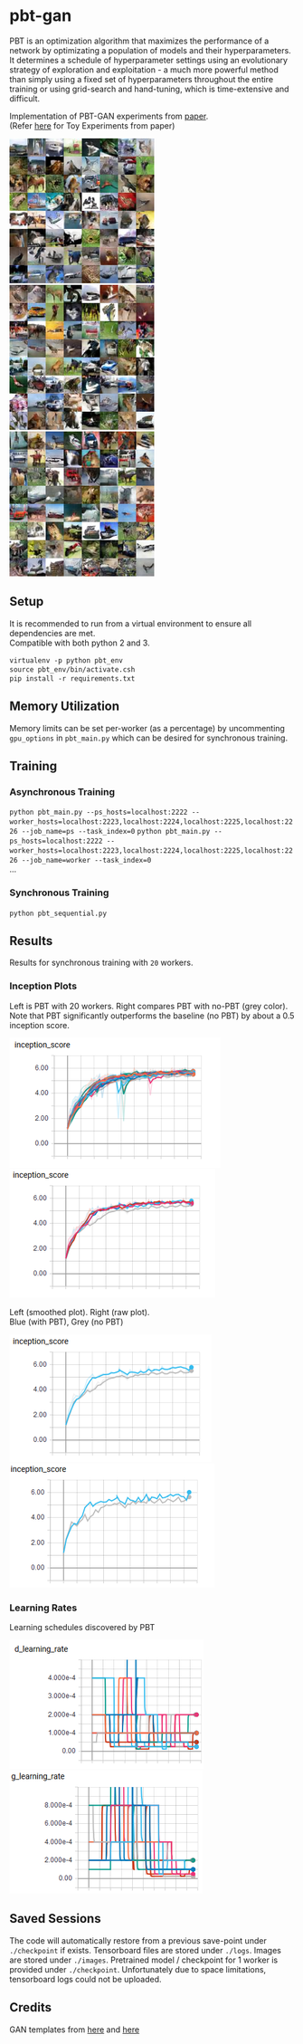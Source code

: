 # pbt-gan

PBT is an optimization algorithm that maximizes the performance of a network by optimizating a population of models and their hyperparameters. It determines a schedule of hyperparameter settings using an evolutionary strategy of exploration and exploitation - a much more powerful method than simply using a fixed set of hyperparameters throughout the entire training or using grid-search and hand-tuning, which is time-extensive and difficult.

Implementation of PBT-GAN experiments from [paper](https://arxiv.org/pdf/1711.09846.pdf).  
(Refer [here](https://github.com/angusfung/population-based-training) for Toy Experiments from paper)

![alt-text-1](https://github.com/angusfung/pbt-gan/blob/master/images/18/samples_47099.jpg "title-1") ![alt-text-2](https://github.com/angusfung/pbt-gan/blob/master/images/0/samples_47799.jpg "title-2") ![alt-text-1](https://github.com/angusfung/pbt-gan/blob/master/images/13/samples_47399.jpg "title-3")
 

## Setup
It is recommended to run from a virtual environment to ensure all dependencies are met.  
Compatible with both python 2 and 3.
```
virtualenv -p python pbt_env
source pbt_env/bin/activate.csh
pip install -r requirements.txt
```
## Memory Utilization
Memory limits can be set per-worker (as a percentage) by uncommenting `gpu_options` in `pbt_main.py` which can be desired for synchronous training.
 
## Training
### Asynchronous Training
`python pbt_main.py --ps_hosts=localhost:2222 --worker_hosts=localhost:2223,localhost:2224,localhost:2225,localhost:2226 --job_name=ps --task_index=0`
`python pbt_main.py --ps_hosts=localhost:2222 --worker_hosts=localhost:2223,localhost:2224,localhost:2225,localhost:2226 --job_name=worker --task_index=0`  
...
  
### Synchronous Training
`python pbt_sequential.py`

## Results
Results for synchronous training with `20` workers.
  
### Inception Plots

Left is PBT with 20 workers. Right compares PBT with no-PBT (grey color).  
Note that PBT significantly outperforms the baseline (no PBT) by about a 0.5 inception score.

![alt-text-1](https://github.com/angusfung/pbt-gan/blob/master/results/inception1.PNG "title-1") ![alt-text-2](https://github.com/angusfung/pbt-gan/blob/master/results/inception3.PNG "title-2") 

Left (smoothed plot). Right (raw plot).   
Blue (with PBT), Grey (no PBT)

![alt-text-3](https://github.com/angusfung/pbt-gan/blob/master/results/inception2.PNG "title-3") ![alt-text-4](https://github.com/angusfung/pbt-gan/blob/master/results/inception_nosmooth.PNG "title-4")

### Learning Rates

Learning schedules discovered by PBT

![alt-text-3](https://github.com/angusfung/pbt-gan/blob/master/results/d_learning.PNG "title-3") ![alt-text-4](https://github.com/angusfung/pbt-gan/blob/master/results/g_learning.PNG "title-4")

## Saved Sessions
The code will automatically restore from a previous save-point under `./checkpoint` if exists. Tensorboard files are stored under `./logs`. Images are stored under `./images`. Pretrained model / checkpoint for 1 worker is provided under `./checkpoint`. Unfortunately due to space limitations, tensorboard logs could not be uploaded.


## Credits
GAN templates from [here](https://github.com/hwalsuklee/tensorflow-generative-model-collections) and [here](https://github.com/igul222/improved_wgan_training)

